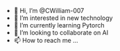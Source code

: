 - 👋 Hi, I’m @CWilliam-007
- 👀 I’m interested in new technology
- 🌱 I’m currently learning Pytorch
- 💞️ I’m looking to collaborate on AI
- 📫 How to reach me ...

<!---
CWilliam-007/CWilliam-007 is a ✨ special ✨ repository because its `README.md` (this file) appears on your GitHub profile.
You can click the Preview link to take a look at your changes.
--->
